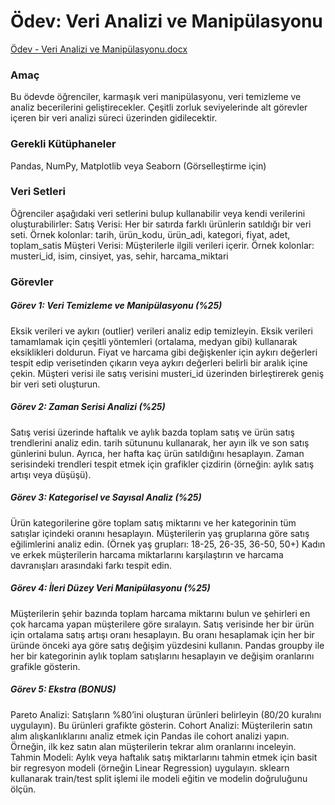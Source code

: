 # Ödev: Veri Analizi ve Manipülasyonu

[Ödev - Veri Analizi ve Manipülasyonu.docx](https://github.com/user-attachments/files/17849094/Odev.-.Veri.Analizi.ve.Manipulasyonu.docx)

### Amaç
Bu ödevde öğrenciler, karmaşık veri manipülasyonu, veri temizleme ve analiz becerilerini geliştirecekler. Çeşitli zorluk seviyelerinde alt görevler içeren bir veri analizi süreci üzerinden gidilecektir.

### Gerekli Kütüphaneler
Pandas,
NumPy,
Matplotlib veya Seaborn (Görselleştirme için)

### Veri Setleri
Öğrenciler aşağıdaki veri setlerini bulup kullanabilir veya kendi verilerini oluşturabilirler:
Satış Verisi: Her bir satırda farklı ürünlerin satıldığı bir veri seti.
Örnek kolonlar: tarih, ürün_kodu, ürün_adi, kategori, fiyat, adet, toplam_satis
Müşteri Verisi: Müşterilerle ilgili verileri içerir.
Örnek kolonlar: musteri_id, isim, cinsiyet, yas, sehir, harcama_miktari

### Görevler
##### Görev 1: Veri Temizleme ve Manipülasyonu (%25)
Eksik verileri ve aykırı (outlier) verileri analiz edip temizleyin. Eksik verileri tamamlamak için çeşitli yöntemleri (ortalama, medyan gibi) kullanarak eksiklikleri doldurun.
Fiyat ve harcama gibi değişkenler için aykırı değerleri tespit edip verisetinden çıkarın veya aykırı değerleri belirli bir aralık içine çekin.
Müşteri verisi ile satış verisini musteri_id üzerinden birleştirerek geniş bir veri seti oluşturun.

##### Görev 2: Zaman Serisi Analizi (%25)
Satış verisi üzerinde haftalık ve aylık bazda toplam satış ve ürün satış trendlerini analiz edin.
tarih sütununu kullanarak, her ayın ilk ve son satış günlerini bulun. Ayrıca, her hafta kaç ürün satıldığını hesaplayın.
Zaman serisindeki trendleri tespit etmek için grafikler çizdirin (örneğin: aylık satış artışı veya düşüşü).

##### Görev 3: Kategorisel ve Sayısal Analiz (%25)
Ürün kategorilerine göre toplam satış miktarını ve her kategorinin tüm satışlar içindeki oranını hesaplayın.
Müşterilerin yaş gruplarına göre satış eğilimlerini analiz edin. (Örnek yaş grupları: 18-25, 26-35, 36-50, 50+)
Kadın ve erkek müşterilerin harcama miktarlarını karşılaştırın ve harcama davranışları arasındaki farkı tespit edin.

##### Görev 4: İleri Düzey Veri Manipülasyonu (%25)
Müşterilerin şehir bazında toplam harcama miktarını bulun ve şehirleri en çok harcama yapan müşterilere göre sıralayın.
Satış verisinde her bir ürün için ortalama satış artışı oranı hesaplayın. Bu oranı hesaplamak için her bir üründe önceki aya göre satış değişim yüzdesini kullanın.
Pandas groupby ile her bir kategorinin aylık toplam satışlarını hesaplayın ve değişim oranlarını grafikle gösterin.

##### Görev 5: Ekstra (BONUS)
Pareto Analizi: Satışların %80’ini oluşturan ürünleri belirleyin (80/20 kuralını uygulayın). Bu ürünleri grafikte gösterin.
Cohort Analizi: Müşterilerin satın alım alışkanlıklarını analiz etmek için Pandas ile cohort analizi yapın. Örneğin, ilk kez satın alan müşterilerin tekrar alım oranlarını inceleyin.
Tahmin Modeli: Aylık veya haftalık satış miktarlarını tahmin etmek için basit bir regresyon modeli (örneğin Linear Regression) uygulayın. sklearn kullanarak train/test split işlemi ile modeli eğitin ve modelin doğruluğunu ölçün.

